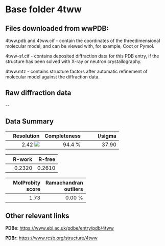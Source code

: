 # Base folder 4tww

## Files downloaded from wwPDB:

4tww.pdb and 4tww.cif - contain the coordinates of the threedimensional molecular model, and can be viewed with, for example, Coot or Pymol.

4tww-sf.cif - contains deposited diffraction data for this PDB entry, if the structure has been solved with X-ray or neutron crystallography.

4tww.mtz - contains structure factors after automatic refinement of molecular model against the diffraction data.

## Raw diffraction data

--<br> 

## Data Summary
|   | Resolution | Completeness| I/sigma |
|---|-------------:|----------------:|--------------:|
|   |2.42 ![](https://github.com/thorn-lab/coronavirus_structural_task_force/blob/master/outreach/ang.svg)|94.4  %|<img width=50/>37.90|

|   | **R-work**| **R-free**   
|---|-------------:|----------------:|           
||0.2320|0.2610|

|   |**MolProbity<br>score**| **Ramachandran<br>outliers** 
|---|-------------:|----------------:|
||1.73|0.00 %|

## Other relevant links 
**PDBe**:  https://www.ebi.ac.uk/pdbe/entry/pdb/4tww
 
**PDBr**: https://www.rcsb.org/structure/4tww 

